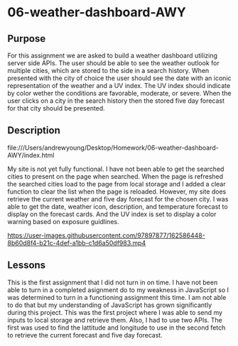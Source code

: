 # 06-weather-dashboard-AWY

## Purpose

For this assignment we are asked to build a weather dashboard utilizing server side APIs. The user should be able to see the weather outlook for multiple cities, which are stored to the side in a search history. When presented with the city of choice the user should see the date with an iconic representation of the weather and a UV index. The UV index should indicate by color wether the conditions are favorable, moderate, or severe. When the user clicks on a city in the search history then the stored five day forecast for that city should be presented.

## Description

file:///Users/andrewyoung/Desktop/Homework/06-weather-dashboard-AWY/index.html

My site is not yet fully functional. I have not been able to get the searched cities to present on the page when searched. When the page is refreshed the searched cities load to the page from local storage and I added a clear function to clear the list when the page is reloaded. However, my site does retrieve the current weather and five day forecast for the chosen city. I was able to get the date, weather icon, description, and temperature forecast to display on the forecast cards. And the UV index is set to display a color warning based on exposure guidlines.

https://user-images.githubusercontent.com/97897877/162586448-8b60d8f4-b21c-4def-a1bb-c1d6a50df983.mp4
## Lessons

This is the first assignment that I did not turn in on time. I have not been able to turn in a completed asignment do to my weakness in JavaScript so I was determined to turn in a functioning assignment this time. I am not able to do that but my understanding of JavaScript has grown significantly during this project. This was the first project where I was able to send my inputs to local storage and retrieve them. Also, I had to use two APIs. The first was used to find the lattitude and longitude to use in the second fetch to retrieve the current forecast and five day forecast. 
